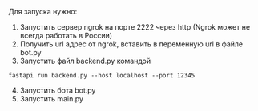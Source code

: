 Для запуска нужно:

1) Запустить сервер ngrok на порте 2222 через http (Ngrok может не всегда работать в России)
2) Получить url адрес от ngrok, вставить в переменную url в файле bot.py
3) Запустить файл backend.py командой

```commandline
fastapi run backend.py --host localhost --port 12345
```

4) Запустить бота bot.py
5) Запустить main.py